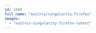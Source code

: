 ```yaml
---
id: 2480
full_name: "nuitrcs/singularity-firefox"
images: 
  - "nuitrcs-singularity-firefox-latest"
---
```


